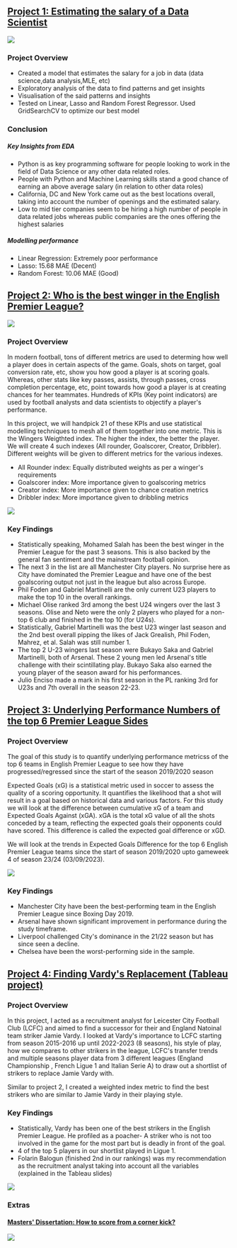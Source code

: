 ## [Project 1: Estimating the salary of a Data Scientist](https://github.com/WasiShaikh977/Data-Science-Salary-model)
![](/images/salary.png)

### Project Overview
- Created a model that estimates the salary for a job in data (data science,data analysis,MLE, etc)
- Exploratory analysis of the data to find patterns and get insights
- Visualisation of the said patterns and insights
- Tested on Linear, Lasso and Random Forest Regressor. Used GridSearchCV to optimize our best model

### Conclusion
##### Key Insights from EDA
- Python is as key programming software for people looking to work in the field of Data Science or any other data related roles.
- People with Python and Machine Learning skills stand a good chance of earning an above average salary (in relation to other data roles)
- California, DC and New York came out as the best locations overall, taking into account the number of openings and the estimated salary.
- Low to mid tier companies seem to be hiring a high number of people in data related jobs whereas public companies are the ones offering the highest salaries

##### Modelling performance
- Linear Regression: Extremely poor performance
- Lasso: 15.68 MAE (Decent)
- Random Forest: 10.06 MAE (Good)


## [Project 2: Who is the best winger in the English Premier League?](https://github.com/WasiShaikh977/PL-Wingers-Weighted-index)
![](/images/SalahReport.jpg)

### Project Overview

In modern football, tons of different metrics are used to determing how well a player does in certain aspects of the game. Goals, shots on target, goal conversion rate, etc, show you how good a player is at scoring goals. Whereas, other stats like key passes, assists, through passes, cross completion percentage, etc, point towards how good a player is at creating chances for her teammates. Hundreds of KPIs (Key point indicators) are used by football analysts and data scientists to objectify a player's performance.

In this project, we will handpick 21 of these KPIs and use statistical modelling techniques to mesh all of them together into one metric. This is the Wingers Weigthted index. The higher the index, the better the player. We will create 4 such indexes (All rounder, Goalscorer, Creator, Dribbler). Different weights will be given to different metrics for the various indexes.
- All Rounder index: Equally distributed weights as per a winger's requirements
- Goalscorer index: More importance given to goalscoring metrics
- Creator index: More importance given to chance creation metrics
- Dribbler index: More importance given to dribbling metrics

![](https://github.com/WasiShaikh977/PL-Wingers-Weighted-index/blob/main/images/All%20Rounders.png)

### Key Findings
- Statistically speaking, Mohamed Salah has been the best winger in the Premier League for the past 3 seasons. This is also backed by the general fan sentiment and the mainstream football opinion.
- The next 3 in the list are all Manchester City players. No surprise here as City have dominated the Premier League and have one of the best goalscoring output not just in the league but also across Europe.
- Phil Foden and Gabriel Martinelli are the only current U23 players to make the top 10 in the overall rankings.
- Michael Olise ranked 3rd among the best U24 wingers over the last 3 seasons. Olise and Neto were the only 2 players who played for a non-top 6 club and finished in the top 10 (for U24s).
- Statistically, Gabriel Martinelli was the best U23 winger last season and the 2nd best overall pipping the likes of Jack Grealish, Phil Foden, Mahrez, et al. Salah was still number 1.
- The top 2 U-23 wingers last season were Bukayo Saka and Gabriel Martinelli, both of Arsenal. These 2 young men led Arsenal's title challenge with their scintillating play. Bukayo Saka also earned the young player of the season award for his performances.
- Julio Enciso made a mark in his first season in the PL ranking 3rd for U23s and 7th overall in the season 22-23.

## [Project 3: Underlying Performance Numbers of the top 6 Premier League Sides](https://github.com/WasiShaikh977/Top-6-teams-xG-SMA/tree/main)

### Project Overview

The goal of this study is to quantify underlying performance metricss of the top 6 teams in English Premier League to see how they have progressed/regressed since the start of the season 2019/2020 season

Expected Goals (xG) is a statistical metric used in soccer to assess the quality of a scoring opportunity. It quantifies the likelihood that a shot will result in a goal based on historical data and various factors. For this study we will look at the difference between cumulative xG of a team and Expected Goals Against (xGA). xGA is the total xG value of all the shots conceded by a team, reflecting the expected goals their opponents could have scored. This difference is called the expected goal difference or xGD.

We will look at the trends in Expected Goals Difference for the top 6 English Premier League teams since the start of season 2019/2020 upto gameweek 4 of season 23/24 (03/09/2023).

![](/images/Top6updated.png)

### Key Findings

- Manchester City have been the best-performing team in the English Premier League since Boxing Day 2019.
- Arsenal have shown significant improvement in performance during the study timeframe.
- Liverpool challenged City's dominance in the 21/22 season but has since seen a decline.
- Chelsea have been the worst-performing side in the sample.

## [Project 4: Finding Vardy's Replacement (Tableau project)](https://public.tableau.com/app/profile/wasiuddin.shaikh8022/viz/ReplacingJamieVardy/Story1) 

### Project Overview

In this project, I acted as a recruitment analyst for Leicester City Football Club (LCFC) and aimed to find a successor for their and England Natoinal team striker Jamie Vardy. I looked at Vardy's importance to LCFC starting from season 2015-2016 up until 2022-2023 (8 seasons), his style of play, how we compares to other strikers in the league, LCFC's transfer trends and multiple seasons player data from 3 different leagues (England Championship , French Ligue 1 and Italian Serie A) to draw out a shortlist of strikers to replace Jamie Vardy with.

Similar to project 2, I created a weighted index metric to find the best strikers who are similar to Jamie Vardy in their playing style.

### Key Findings
- Statistically, Vardy has been one of the best strikers in the English Premier League. He profiled as a poacher- A striker who is not too involved in the game for the most part but is deadly in front of the goal.
- 4 of the top 5 players in our shortlist played in Ligue 1.
- Folarin Balogun (finished 2nd in our rankings) was my recommendation as the recruitment analyst taking into account all the variables (explained in the Tableau slides)

![](/images/Vardy.png)


### Extras

#### [Masters' Dissertation: How to score from a corner kick?](https://medium.com/@wasi.ws453/analysis-of-attacking-corner-kicks-in-division-1-of-english-football-2f13766a30ab)

![](/images/corner.png)

